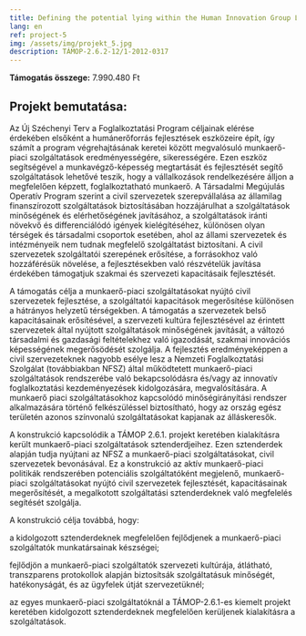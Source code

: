```yaml
---
title: Defining the potential lying within the Human Innovation Group Ltd and the development of the organization´s labour market
lang: en
ref: project-5
img: /assets/img/projekt_5.jpg
description: TÁMOP-2.6.2-12/1-2012-0317
---
```


__Támogatás összege:__ 7.990.480 Ft

## Projekt bemutatása:

Az Új Széchenyi Terv a Foglalkoztatási Program céljainak elérése érdekében elsőként a humánerőforrás fejlesztések eszközeire épít, így számít a program végrehajtásának keretei között megvalósuló munkaerő-piaci szolgáltatások eredményességére, sikerességére. Ezen eszköz segítségével a munkavégző-képesség megtartását és fejlesztését segítő szolgáltatások lehetővé teszik, hogy a vállalkozások rendelkezésére álljon a megfelelően képzett, foglalkoztatható munkaerő. A Társadalmi Megújulás Operatív Program szerint a civil szervezetek szerepvállalása az államilag finanszírozott szolgáltatások biztosításában hozzájárulhat a szolgáltatások minőségének és elérhetőségének javításához, a szolgáltatások iránti növekvő és differenciálódó igények kielégítéséhez, különösen olyan térségek és társadalmi csoportok esetében, ahol az állami szervezetek és intézményeik nem tudnak megfelelő szolgáltatást biztosítani. A civil szervezetek szolgáltatói szerepének erősítése, a forrásokhoz való hozzáférésük növelése, a fejlesztésekben való részvételük javítása érdekében támogatjuk szakmai és szervezeti kapacitásaik fejlesztését.

A támogatás célja a munkaerő-piaci szolgáltatásokat nyújtó civil szervezetek fejlesztése, a szolgáltatói kapacitások megerősítése különösen a hátrányos helyzetű térségekben. A támogatás a szervezetek belső kapacitásainak erősítésével, a szervezeti kultúra fejlesztésével az érintett szervezetek által nyújtott szolgáltatások minőségének javítását, a változó társadalmi és gazdasági feltételekhez való igazodását, szakmai innovációs képességének megerősödését szolgálja. A fejlesztés eredményeképpen a civil szervezeteknek nagyobb esélye lesz a Nemzeti Foglalkoztatási Szolgálat (továbbiakban NFSZ) által működtetett munkaerő-piaci szolgáltatások rendszerébe való bekapcsolódásra és/vagy az innovatív foglalkoztatási kezdeményezések kidolgozására, megvalósítására. A munkaerő piaci szolgáltatásokhoz kapcsolódó minőségirányítási rendszer alkalmazására történő felkészüléssel biztosítható, hogy az ország egész területén azonos színvonalú szolgáltatásokat kapjanak az álláskeresők.

A konstrukció kapcsolódik a TÁMOP 2.6.1. projekt keretében kialakításra került munkaerő-piaci szolgáltatások sztenderdjeihez. Ezen sztenderdek alapján tudja nyújtani az NFSZ a munkaerő-piaci szolgáltatásokat, civil szervezetek bevonásával. Ez a konstrukció az aktív munkaerő-piaci politikák rendszerében potenciális szolgáltatóként megjelenő, munkaerő-piaci szolgáltatásokat nyújtó civil szervezetek fejlesztését, kapacitásainak megerősítését, a megalkotott szolgáltatási sztenderdeknek való megfelelés segítését szolgálja.

A konstrukció célja továbbá, hogy:

a kidolgozott sztenderdeknek megfelelően fejlődjenek a munkaerő-piaci szolgáltatók munkatársainak készségei;

fejlődjön a munkaerő-piaci szolgáltatók szervezeti kultúrája, átlátható, transzparens protokollok alapján biztosítsák szolgáltatásuk minőségét, hatékonyságát, és az ügyfelek útját szervezetüknél;

az egyes munkaerő-piaci szolgáltatóknál a TÁMOP-2.6.1-es kiemelt projekt keretében kidolgozott sztenderdeknek megfelelően kerüljenek kialakításra a szolgáltatások.

